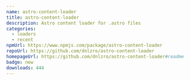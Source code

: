 ```yaml
---
name: astro-content-loader
title: astro-content-loader
description: Astro content loader for .astro files
categories:
  - loaders
  - recent
npmUrl: https://www.npmjs.com/package/astro-content-loader
repoUrl: https://github.com/dnlzro/astro-content-loader
homepageUrl: https://github.com/dnlzro/astro-content-loader#readme
badge: new
downloads: 444
---
```

